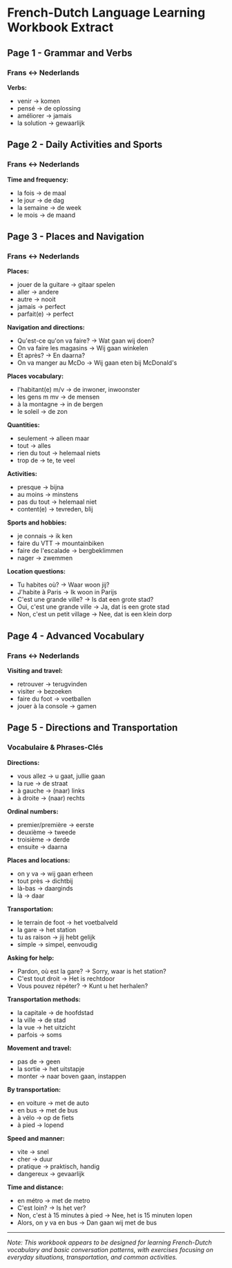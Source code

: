 # French-Dutch Language Learning Workbook Extract

## Page 1 - Grammar and Verbs

### Frans ↔ Nederlands

**Verbs:**
- venir → komen
- pensé → de oplossing
- améliorer → jamais
- la solution → gewaarlijk



## Page 2 - Daily Activities and Sports

### Frans ↔ Nederlands

**Time and frequency:**
- la fois → de maal
- le jour → de dag
- la semaine → de week
- le mois → de maand



## Page 3 - Places and Navigation

### Frans ↔ Nederlands

**Places:**
- jouer de la guitare → gitaar spelen
- aller → andere
- autre → nooit
- jamais → perfect
- parfait(e) → perfect

**Navigation and directions:**
- Qu'est-ce qu'on va faire? → Wat gaan wij doen?
- On va faire les magasins → Wij gaan winkelen
- Et après? → En daarna?
- On va manger au McDo → Wij gaan eten bij McDonald's

**Places vocabulary:**
- l'habitant(e) m/v → de inwoner, inwoonster
- les gens m mv → de mensen
- à la montagne → in de bergen
- le soleil → de zon

**Quantities:**
- seulement → alleen maar
- tout → alles
- rien du tout → helemaal niets
- trop de → te, te veel

**Activities:**
- presque → bijna
- au moins → minstens
- pas du tout → helemaal niet
- content(e) → tevreden, blij

**Sports and hobbies:**
- je connais → ik ken
- faire du VTT → mountainbiken
- faire de l'escalade → bergbeklimmen
- nager → zwemmen

**Location questions:**
- Tu habites où? → Waar woon jij?
- J'habite à Paris → Ik woon in Parijs
- C'est une grande ville? → Is dat een grote stad?
- Oui, c'est une grande ville → Ja, dat is een grote stad
- Non, c'est un petit village → Nee, dat is een klein dorp

## Page 4 - Advanced Vocabulary

### Frans ↔ Nederlands


**Visiting and travel:**
- retrouver → terugvinden
- visiter → bezoeken
- faire du foot → voetballen
- jouer à la console → gamen



## Page 5 - Directions and Transportation

### Vocabulaire & Phrases-Clés

**Directions:**
- vous allez → u gaat, jullie gaan
- la rue → de straat
- à gauche → (naar) links
- à droite → (naar) rechts

**Ordinal numbers:**
- premier/première → eerste
- deuxième → tweede
- troisième → derde
- ensuite → daarna

**Places and locations:**
- on y va → wij gaan erheen
- tout près → dichtbij
- là-bas → daarginds
- là → daar

**Transportation:**
- le terrain de foot → het voetbalveld
- la gare → het station
- tu as raison → jij hebt gelijk
- simple → simpel, eenvoudig

**Asking for help:**
- Pardon, où est la gare? → Sorry, waar is het station?
- C'est tout droit → Het is rechtdoor
- Vous pouvez répéter? → Kunt u het herhalen?

**Transportation methods:**
- la capitale → de hoofdstad
- la ville → de stad
- la vue → het uitzicht
- parfois → soms

**Movement and travel:**
- pas de → geen
- la sortie → het uitstapje
- monter → naar boven gaan, instappen

**By transportation:**
- en voiture → met de auto
- en bus → met de bus
- à vélo → op de fiets
- à pied → lopend

**Speed and manner:**
- vite → snel
- cher → duur
- pratique → praktisch, handig
- dangereux → gevaarlijk

**Time and distance:**
- en métro → met de metro
- C'est loin? → Is het ver?
- Non, c'est à 15 minutes à pied → Nee, het is 15 minuten lopen
- Alors, on y va en bus → Dan gaan wij met de bus

---

*Note: This workbook appears to be designed for learning French-Dutch vocabulary and basic conversation patterns, with exercises focusing on everyday situations, transportation, and common activities.*
